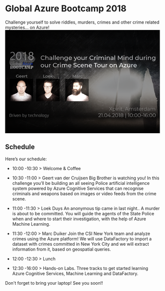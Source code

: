 # Global Azure Bootcamp 2018

Challenge yourself to solve riddles, murders, crimes and other crime related mysteries… on Azure!
![naam](./ML/threeheads.png)
## Schedule

Here’s our schedule:

- 10:00 -10:30 > Welcome & Coffee
- 10:30 -11:00 > Geert van der Cruijsen
Big Brother is watching you! In this challenge you’ll be building an all seeing Police artificial intelligence system powered by Azure Cognitive Services that can recognise criminals and weapons based on images or video feeds from the crime scene.

- 11:00 -11:30 > Loek Duys
An anonymous tip came in last night.. A murder is about to be committed. You will guide the agents of the State Police when and where to start their investigation, with the help of Azure Machine Learning. 
- 11:30 -12:00 > Marc Duiker
Join the CSI New York team and analyze crimes using the Azure platform! We will use DataFactory to import a dataset with crimes committed in New York City and we will extract information from it, based on geospatial queries.
- 12:00 -12:30 > Lunch
- 12:30 -16:00 > Hands-on Labs. Three tracks to get started learning Azure Cognitive Services, Machine Learning and DataFactory.


Don't forget to bring your laptop!
See you soon!!

